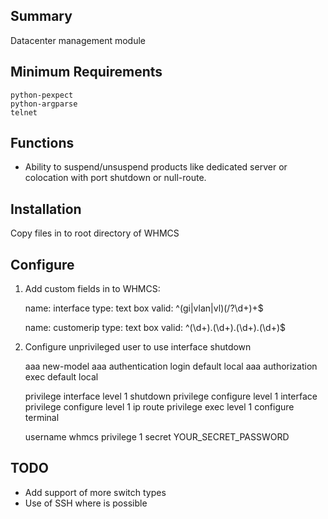 ## Summary ##

Datacenter management module

## Minimum Requirements ##

	python-pexpect
	python-argparse
	telnet

## Functions ##

* Ability to suspend/unsuspend products like dedicated server or colocation with port shutdown or null-route.

## Installation

Copy files in to root directory of WHMCS

## Configure

1. Add custom fields in to WHMCS:

	name:	interface
	type:	text box
	valid:	^(gi|vlan|vl)(\/?\d+)+$

	name:	customerip
	type:	text box
	valid:	^(\d+)\.(\d+)\.(\d+)\.(\d+)$

2. Configure unprivileged user to use interface shutdown

	aaa new-model
	aaa authentication login default local
	aaa authorization exec default local

	privilege interface level 1 shutdown
	privilege configure level 1 interface
	privilege configure level 1 ip route
	privilege exec level 1 configure terminal

	username whmcs privilege 1 secret YOUR_SECRET_PASSWORD

## TODO ##

* Add support of more switch types
* Use of SSH where is possible
